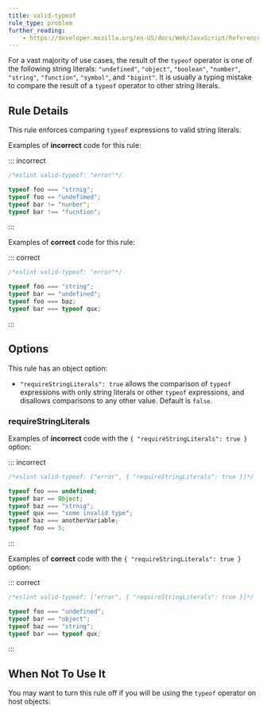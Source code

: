 ```yaml
---
title: valid-typeof
rule_type: problem
further_reading:
    - https://developer.mozilla.org/en-US/docs/Web/JavaScript/Reference/Operators/typeof
---
```


For a vast majority of use cases, the result of the `typeof` operator is one of the following string literals: `"undefined"`, `"object"`, `"boolean"`, `"number"`, `"string"`, `"function"`, `"symbol"`, and `"bigint"`. It is usually a typing mistake to compare the result of a `typeof` operator to other string literals.

## Rule Details

This rule enforces comparing `typeof` expressions to valid string literals.

Examples of **incorrect** code for this rule:

::: incorrect

```js
/*eslint valid-typeof: "error"*/

typeof foo === "strnig";
typeof foo == "undefimed";
typeof bar != "nunber";
typeof bar !== "fucntion";
```

:::

Examples of **correct** code for this rule:

::: correct

```js
/*eslint valid-typeof: "error"*/

typeof foo === "string";
typeof bar == "undefined";
typeof foo === baz;
typeof bar === typeof qux;
```

:::

## Options

This rule has an object option:

-   `"requireStringLiterals": true` allows the comparison of `typeof` expressions with only string literals or other `typeof` expressions, and disallows comparisons to any other value. Default is `false`.

### requireStringLiterals

Examples of **incorrect** code with the `{ "requireStringLiterals": true }` option:

::: incorrect

```js
/*eslint valid-typeof: ["error", { "requireStringLiterals": true }]*/

typeof foo === undefined;
typeof bar == Object;
typeof baz === "strnig";
typeof qux === "some invalid type";
typeof baz === anotherVariable;
typeof foo == 5;
```

:::

Examples of **correct** code with the `{ "requireStringLiterals": true }` option:

::: correct

```js
/*eslint valid-typeof: ["error", { "requireStringLiterals": true }]*/

typeof foo === "undefined";
typeof bar == "object";
typeof baz === "string";
typeof bar === typeof qux;
```

:::

## When Not To Use It

You may want to turn this rule off if you will be using the `typeof` operator on host objects.
